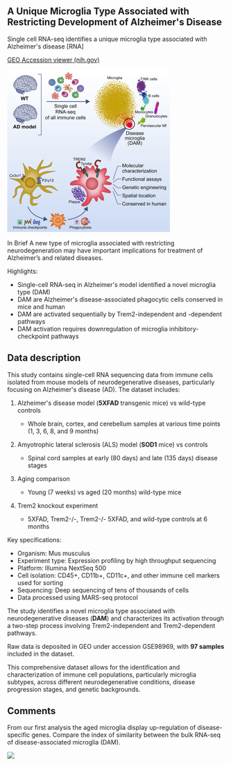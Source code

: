 ## A Unique Microglia Type Associated with Restricting Development of Alzheimer's Disease

Single cell RNA-seq identifies a unique microglia type associated with Alzheimer's disease [RNA]

[GEO Accession viewer (nih.gov)](https://www.ncbi.nlm.nih.gov/geo/query/acc.cgi?acc=GSE98969)

![SRF microglia image](abstract.jpg)

In Brief A new type of microglia associated with restricting neurodegeneration may have important implications for treatment of Alzheimer’s and related diseases.

Highlights:

- Single-cell RNA-seq in Alzheimer's model identified a novel microglia type (DAM)
- DAM are Alzheimer's disease-associated phagocytic cells conserved in mice and human
- DAM are activated sequentially by Trem2-independent and -dependent pathways
- DAM activation requires downregulation of microglia inhibitory-checkpoint pathways

## Data description

This study contains single-cell RNA sequencing data from immune cells isolated from mouse models of neurodegenerative diseases, particularly focusing on Alzheimer's disease (AD).
The dataset includes:

1. Alzheimer's disease model (**5XFAD** transgenic mice) vs wild-type controls

   - Whole brain, cortex, and cerebellum samples at various time points (1, 3, 6, 8, and 9 months)
2. Amyotrophic lateral sclerosis (ALS) model (**SOD1** mice) vs controls

   - Spinal cord samples at early (80 days) and late (135 days) disease stages
3. Aging comparison

   - Young (7 weeks) vs aged (20 months) wild-type mice
4. Trem2 knockout experiment

   - 5XFAD, Trem2-/-, Trem2-/- 5XFAD, and wild-type controls at 6 months

Key specifications:

- Organism: Mus musculus
- Experiment type: Expression profiling by high throughput sequencing
- Platform: Illumina NextSeq 500
- Cell isolation: CD45+, CD11b+, CD11c+, and other immune cell markers used for sorting
- Sequencing: Deep sequencing of tens of thousands of cells
- Data processed using MARS-seq protocol

The study identifies a novel microglia type associated with neurodegenerative diseases (**DAM**) and characterizes its activation through a two-step process involving Trem2-independent and Trem2-dependent pathways.

Raw data is deposited in GEO under accession GSE98969, with **97 samples** included in the dataset.

This comprehensive dataset allows for the identification and characterization of immune cell populations, particularly microglia subtypes, across different neurodegenerative conditions, disease progression stages, and genetic backgrounds.

## Comments

From our first analysis the aged microglia display up-regulation of disease-specific genes.
Compare the index of similarity between the bulk RNA-seq of disease-associated microglia (DAM).

![](note.png)
